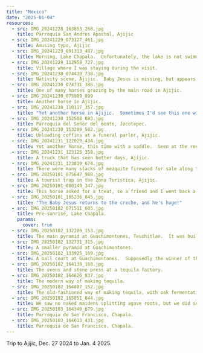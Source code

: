 ```yaml
---
title: "Mexico"
date: "2025-01-04"
resources:
  - src: IMG_20241228_163853_268.jpg
    title: Parroquia San Andres Apostol, Ajijic
  - src: IMG_20241229_073127_461.jpg
    title: Amusing typo, Ajijic
  - src: IMG_20241229_091313_487.jpg
    title: Morning, Lake Chapala.  Unfortunately, the lake is not swimmable.
  - src: IMG_20241229_112958_727.jpg
    title: Village where I was staying during the visit.
  - src: IMG_20241230_074410_730.jpg
    title: Nativity scene, Ajijic.  Baby Jesus is missing, but appears later.
  - src: IMG_20241230_074731_386.jpg
    title: One of many horses grazing by the main road in Ajijic.
  - src: IMG_20241230_075909_899
    title: Another horse in Ajijic.
  - src: IMG_20241230_110117_357.jpg
    title: "Yet another horse in Ajijic.  Sometimes I'd see this one without a tether, wandering freely."
  - src: IMG_20241230_152508_083.jpg
    title: Parroquia del Señor del monte, Jocotepec.
  - src: IMG_20241230_153209_582.jpg
    title: Unloading coffins at a funeral parlor, Ajijic.
  - src: IMG_20241231_122029_434.jpg
    title: Yet another horse, this time with a saddle.  Seen at the recycling center in Ajijic.
  - src: IMG_20241231_123125_358.jpg
    title: A truck that has seen better days, Ajijic.
  - src: IMG_20241231_123819_674.jpg
    title: There were many stacks of mezquite firewood for sale along the main road in Ajijic.
  - src: IMG_20250101_075647_988.jpg
    title: A tourist trap in the Zona Turistica, Ajijic.
  - src: IMG_20250101_080149_347.jpg
    title: This horse asked for a treat, so a friend and I went back a couple of hours later and gave it some carrots.
  - src: IMG_20250101_105236_845.jpg
    title: "The Baby Jesus returns to the creche, and he's huge!"
  - src: IMG_20250102_071511_605.jpg
    title: Pre-sunrise, Lake Chapala.
    params:
      cover: true
  - src: IMG_20250102_132209_153.jpg
    title: The main pyramid at Guachimontones, Teuchitlan.  It was built by the Aztecs to echo the shape of the volcano behind it.
  - src: IMG_20250102_132731_315.jpg
    title: A smaller pyramid at Guachimontones.
  - src: IMG_20250102_133925_169.jpg
    title: A ball court at Guachimontones.  Supposedly the winner of the game would be sacrificed to the gods by having his heart cut out.
  - src: IMG_20250102_164138_168.jpg
    title: The ovens and stone press at a tequila factory.
  - src: IMG_20250102_164626_837.jpg
    title: The modern way of making tequila.
  - src: IMG_20250102_164807_152.jpg
    title: The old-fashioned way of making tequila, with oak fermentation barrels and alambique distilleries.
  - src: IMG_20250102_165851_844.jpg
    title: We saw no naked maidens splitting agave roots, but we did see men doing just that with the same tool.
  - src: IMG_20250103_164340_679.jpg
    title: Parroquia de San Francisco, Chapala.
  - src: IMG_20250103_164613_431.jpg
    title: Parroquia de San Francisco, Chapala.
---
```


Trip to Ajijic, Dec. 27 2024 to Jan. 4 2025.
